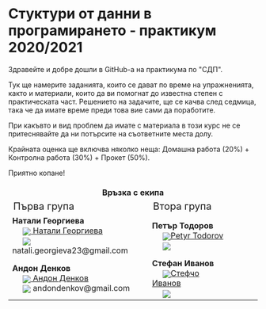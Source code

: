 # Стуктури от данни в програмирането - практикум 2020/2021

Здравейте и добре дошли в GitHub-a на практикума по "СДП".

Тук ще намерите заданията, които се дават по време на упражненията, както и материали, които да ви помогнат до известна степен с практическата част. Решението на задачите, ще се качва след седмица, така че да имате време преди това вие сами да поработите.

При какъвто и вид проблем да имате с материала в този курс не се притеснявайте да ни потърсите на съответните места долу.

Крайната оценка ще включва няколко неща: Домашна работа (20%) + Контролна работа (30%) + Прокет (50%).

Приятно копане!

<table style="border-color: white;">
    <tr>
        <th colspan="2" style="border-color: white;">
            Връзка с екипа
        </th>
    </tr>
    <tr style="font-size:20px;">
        <td>
            Първа група
        </td>
        <td>
            Втора група
        </td>
    </tr>
    <tr>
        <td>
            <b>Натали Георгиева</b><br>
                      &nbsp;&nbsp;&nbsp;&nbsp;&nbsp;<a href="https://www.facebook.com/natali.georgieva.4"><img src="https://img.icons8.com/material-rounded/24/000000/facebook.png" style = "vertical-align: middle;"> Натали Георгиева</a><br>
            &nbsp;&nbsp;&nbsp;&nbsp;&nbsp;<img src="https://img.icons8.com/fluent-systems-filled/24/000000/email.png" style = "vertical-align: middle;"> natali.georgieva23@gmail.com
        </td>
        <td>
            <b>Петър Тодоров</b><br>
                      &nbsp;&nbsp;&nbsp;&nbsp;&nbsp;<a href="https://www.facebook.com/profile.php?id=100004430595491"><img src="https://img.icons8.com/material-rounded/24/000000/facebook.png" style = "vertical-align: middle;">Petyr Todorov</a><br>
            &nbsp;&nbsp;&nbsp;&nbsp;&nbsp;<img src="https://img.icons8.com/fluent-systems-filled/24/000000/email.png" style = "vertical-align: middle;"> 
        </td>
    </tr>
    <tr>
        <td>
            <b>Андон Денков</b><br>
                      &nbsp;&nbsp;&nbsp;&nbsp;&nbsp;<a href="https://www.facebook.com/profile.php?id=100015042855611"><img src="https://img.icons8.com/material-rounded/24/000000/facebook.png" style = "vertical-align: middle;"> Андон Денков</a><br>
            &nbsp;&nbsp;&nbsp;&nbsp;&nbsp;<img src="https://img.icons8.com/fluent-systems-filled/24/000000/email.png" style = "vertical-align: middle;"> 
            andondenkov@gmail.com
         </td>
        <td>
            <b>Стефан Иванов</b><br>
                      &nbsp;&nbsp;&nbsp;&nbsp;&nbsp;<a href="https://www.facebook.com/stefanivanov.ivanov.1"><img src="https://img.icons8.com/material-rounded/24/000000/facebook.png" style = "vertical-align: middle;">Стефчо Иванов</a>&nbsp;&nbsp;&nbsp;&nbsp;&nbsp;&nbsp;&nbsp;&nbsp;&nbsp;&nbsp;&nbsp;&nbsp;&nbsp;&nbsp;&nbsp;&nbsp;<br>
            &nbsp;&nbsp;&nbsp;&nbsp;&nbsp;<img src="https://img.icons8.com/fluent-systems-filled/24/000000/email.png" style = "vertical-align: middle;"> 
        </td>
    </tr>
</table>


 
